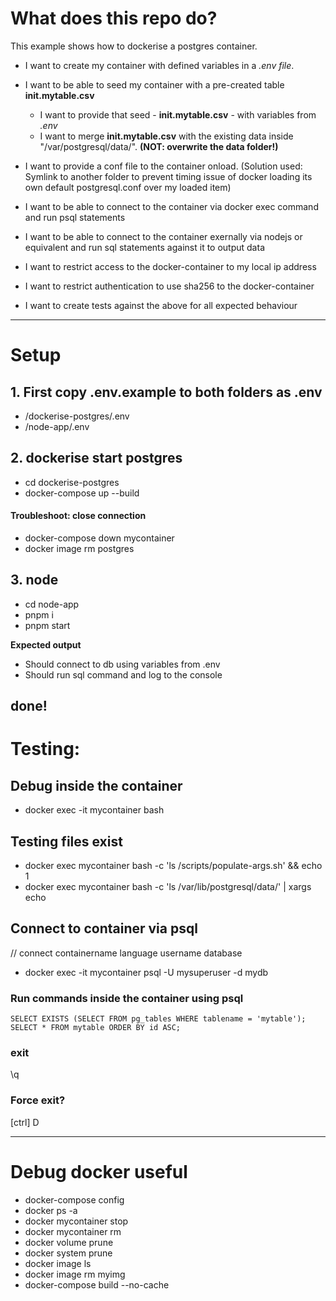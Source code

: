 # What does this repo do?
This example shows how to dockerise a postgres container.
- I want to create my container with defined variables in a *.env file*.
- I want to be able to seed my container with a pre-created table **init.mytable.csv** 
  - I want to provide that seed - **init.mytable.csv** - with variables from *.env*
  - I want to merge **init.mytable.csv** with the existing data inside "/var/postgresql/data/". **(NOT: overwrite the data folder!)**

- I want to provide a conf file to the container onload.
(Solution used: Symlink to another folder to prevent timing issue of docker loading its own default postgresql.conf over my loaded item)
- I want to be able to connect to the container via docker exec command and run psql statements
- I want to be able to connect to the container exernally via nodejs or equivalent and run sql statements against it to output data
- I want to restrict access to the docker-container to my local ip address
- I want to restrict authentication to use sha256 to the docker-container
- I want to create tests against the above for all expected behaviour
---
# Setup
## 1. First copy .env.example to both folders as .env
- /dockerise-postgres/.env
- /node-app/.env

## 2. dockerise start postgres
- cd dockerise-postgres
- docker-compose up --build

#### Troubleshoot: close connection
- docker-compose down mycontainer
- docker image rm postgres

## 3. node
- cd node-app
- pnpm i
- pnpm start

**Expected output**
 - Should connect to db using variables from .env
 - Should run sql command and log to the console

done!
---

# Testing:
## Debug inside the container
- docker exec -it mycontainer bash

## Testing files exist
- docker exec mycontainer bash -c 'ls /scripts/populate-args.sh' && echo 1
- docker exec mycontainer bash -c 'ls /var/lib/postgresql/data/' | xargs echo

## Connect to container via psql
// connect   containername  language username  database
- docker exec -it mycontainer psql -U mysuperuser -d mydb

### Run commands inside the container using psql
```
SELECT EXISTS (SELECT FROM pg_tables WHERE tablename = 'mytable');
SELECT * FROM mytable ORDER BY id ASC;
```

### exit
\q

### Force exit?
[ctrl] D 

---
# Debug docker useful
- docker-compose config
- docker ps -a
- docker mycontainer stop
- docker mycontainer rm
- docker volume prune
- docker system prune
- docker image ls
- docker image rm myimg
- docker-compose build --no-cache
